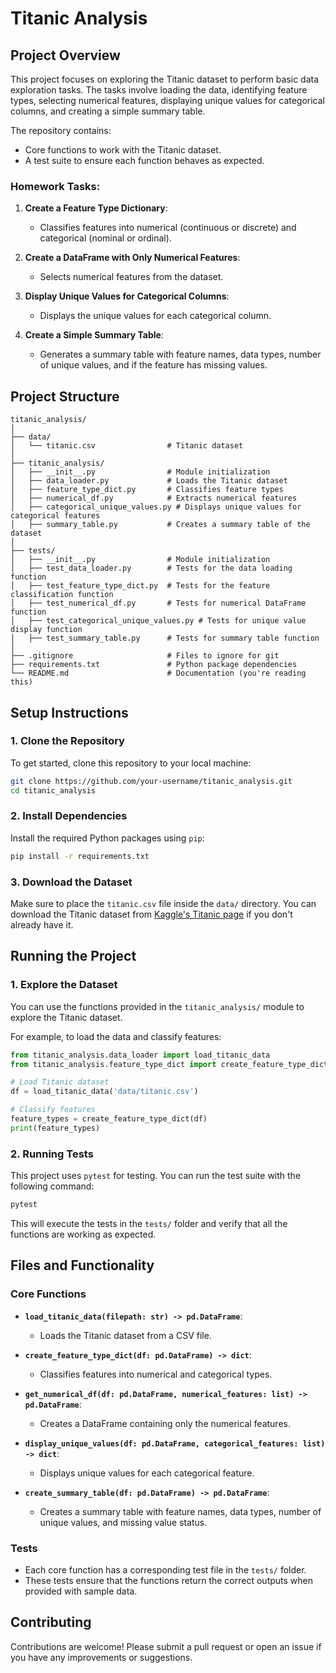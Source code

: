 
# Titanic Analysis

## Project Overview

This project focuses on exploring the Titanic dataset to perform basic data exploration tasks. The tasks involve loading the data, identifying feature types, selecting numerical features, displaying unique values for categorical columns, and creating a simple summary table.

The repository contains:
- Core functions to work with the Titanic dataset.
- A test suite to ensure each function behaves as expected.

### Homework Tasks:
1. **Create a Feature Type Dictionary**:
   - Classifies features into numerical (continuous or discrete) and categorical (nominal or ordinal).
   
2. **Create a DataFrame with Only Numerical Features**:
   - Selects numerical features from the dataset.
   
3. **Display Unique Values for Categorical Columns**:
   - Displays the unique values for each categorical column.
   
4. **Create a Simple Summary Table**:
   - Generates a summary table with feature names, data types, number of unique values, and if the feature has missing values.

## Project Structure

```
titanic_analysis/
│
├── data/
│   └── titanic.csv                # Titanic dataset
│
├── titanic_analysis/
│   ├── __init__.py                # Module initialization
│   ├── data_loader.py             # Loads the Titanic dataset
│   ├── feature_type_dict.py       # Classifies feature types
│   ├── numerical_df.py            # Extracts numerical features
│   ├── categorical_unique_values.py # Displays unique values for categorical features
│   ├── summary_table.py           # Creates a summary table of the dataset
│
├── tests/
│   ├── __init__.py                # Module initialization
│   ├── test_data_loader.py        # Tests for the data loading function
│   ├── test_feature_type_dict.py  # Tests for the feature classification function
│   ├── test_numerical_df.py       # Tests for numerical DataFrame function
│   ├── test_categorical_unique_values.py # Tests for unique value display function
│   ├── test_summary_table.py      # Tests for summary table function
│
├── .gitignore                     # Files to ignore for git
├── requirements.txt               # Python package dependencies
└── README.md                      # Documentation (you're reading this)
```

## Setup Instructions

### 1. Clone the Repository

To get started, clone this repository to your local machine:

```bash
git clone https://github.com/your-username/titanic_analysis.git
cd titanic_analysis
```

### 2. Install Dependencies

Install the required Python packages using `pip`:

```bash
pip install -r requirements.txt
```

### 3. Download the Dataset

Make sure to place the `titanic.csv` file inside the `data/` directory. You can download the Titanic dataset from [Kaggle's Titanic page](https://www.kaggle.com/c/titanic/data) if you don't already have it.

## Running the Project

### 1. Explore the Dataset

You can use the functions provided in the `titanic_analysis/` module to explore the Titanic dataset.

For example, to load the data and classify features:

```python
from titanic_analysis.data_loader import load_titanic_data
from titanic_analysis.feature_type_dict import create_feature_type_dict

# Load Titanic dataset
df = load_titanic_data('data/titanic.csv')

# Classify features
feature_types = create_feature_type_dict(df)
print(feature_types)
```

### 2. Running Tests

This project uses `pytest` for testing. You can run the test suite with the following command:

```bash
pytest
```

This will execute the tests in the `tests/` folder and verify that all the functions are working as expected.

## Files and Functionality

### Core Functions

- **`load_titanic_data(filepath: str) -> pd.DataFrame`**:
   - Loads the Titanic dataset from a CSV file.
   
- **`create_feature_type_dict(df: pd.DataFrame) -> dict`**:
   - Classifies features into numerical and categorical types.
   
- **`get_numerical_df(df: pd.DataFrame, numerical_features: list) -> pd.DataFrame`**:
   - Creates a DataFrame containing only the numerical features.
   
- **`display_unique_values(df: pd.DataFrame, categorical_features: list) -> dict`**:
   - Displays unique values for each categorical feature.
   
- **`create_summary_table(df: pd.DataFrame) -> pd.DataFrame`**:
   - Creates a summary table with feature names, data types, number of unique values, and missing value status.

### Tests

- Each core function has a corresponding test file in the `tests/` folder.
- These tests ensure that the functions return the correct outputs when provided with sample data.

## Contributing

Contributions are welcome! Please submit a pull request or open an issue if you have any improvements or suggestions.
